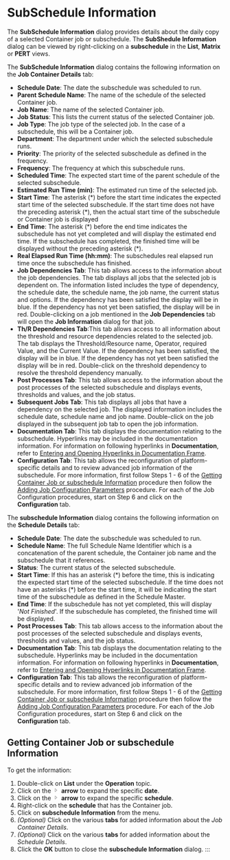 # SubSchedule Information

The **SubSchedule Information** dialog provides details about the daily
copy of a selected Container job or subschedule. The **SubShedule
Information** dialog can be viewed by right-clicking on a
**subschedule** in the **List**, **Matrix** or **PERT** views.

The **SubSchedule Information** dialog contains the following
information on the **Job Container Details** tab:

- **Schedule Date**: The date the subschedule was scheduled to run.
- **Parent Schedule Name**: The name of the schedule of the selected
    Container job.
- **Job Name**: The name of the selected Container job.
- **Job Status**: This lists the current status of the selected
    Container job.
- **Job Type**: The job type of the selected job. In the case of a
    subschedule, this will be a Container job.
- **Department**: The department under which the selected subschedule
    runs.
- **Priority**: The priority of the selected subschedule as defined in
    the frequency.
- **Frequency**: The frequency at which this subschedule runs.
- **Scheduled Time**: The expected start time of the parent schedule
    of the selected subschedule.
- **Estimated Run Time (min)**: The estimated run time of the selected
    job.
- **Start Time**: The asterisk (\*) before the start time indicates
    the expected start time of the selected subschedule. If the start
    time does not have the preceding asterisk (\*), then the actual
    start time of the subschedule or Container job is displayed
- **End Time**: The asterisk (\*) before the end time indicates the
    subschedule has not yet completed and will display the estimated end
    time. If the subschedule has completed, the finished time will be
    displayed without the preceding asterisk (\*).
- **Real Elapsed Run Time (hh:mm)**: The subschedules real elapsed run
    time once the subschedule has finished.
- **Job Dependencies Tab**: This tab allows access to the information
    about the job dependencies. The tab displays all jobs that the
    selected job is dependent on. The information listed includes the
    type of dependency, the schedule date, the schedule name, the job
    name, the current status and options. If the dependency has been
    satisfied the display will be in blue. If the dependency has not yet
    been satisfied, the display will be in red. Double-clicking on a job
    mentioned in the **Job Dependencies** tab will open the **Job
    Information** dialog for that job.
- **Th/R Dependencies Tab**:This tab allows access to all information
    about the threshold and resource dependencies related to the
    selected job. The tab displays the Threshold/Resource name,
    Operator, required Value, and the Current Value. If the dependency
    has been satisfied, the display will be in blue. If the dependency
    has not yet been satisfied the display will be in red. Double-click
    on the threshold dependency to resolve the threshold dependency
    manually.
- **Post Processes Tab**: This tab allows access to the information
    about the post processes of the selected subschedule and displays
    events, thresholds and values, and the job status.
- **Subsequent Jobs Tab**: This tab displays all jobs that have a
    dependency on the selected job. The displayed information includes
    the schedule date, schedule name and job name. Double-click on the
    job displayed in the subsequent job tab to open the job information.
- **Documentation Tab**: This tab displays the documentation relating
    to the subschedule. Hyperlinks may be included in the documentation
    information. For information on following hyperlinks in
    **Documentation**, refer to [Entering and Opening Hyperlinks in     Documentation Frame](Entering-and-Opening-Hyperlinks.md).
- **Configuration Tab**: This tab allows the reconfiguration of
    platform-specific details and to review advanced job information of
    the subschedule. For more information, first follow Steps 1 -
    6 of the [Getting Container Job or subschedule     Information](#Getting) procedure then follow the [Adding Job
    Configuration Parameters](#Adding) procedure. For each of the Job
    Configuration procedures, start on Step 6 and click on the
    **Configuration** tab.

The **subschedule Information** dialog contains the following
information on the **Schedule Details** tab:

- **Schedule Date**: The date the subschedule was scheduled to run.
- **Schedule Name**: The full Schedule Name Identifier which is a
    concatenation of the parent schedule, the Container job name and the
    subschedule that it references.
- **Status**: The current status of the selected subschedule.
- **Start Time**: If this has an asterisk (\*) before the time, this
    is indicating the expected start time of the selected subschedule.
    If the time does not have an asterisks (\*) before the start time,
    it will be indicating the start time of the subschedule as defined
    in the Schedule Master.
- **End Time**: If the subschedule has not yet completed, this will
    display '*Not Finished*'. If the subschedule has completed, the
    finished time will be displayed.
- **Post Processes Tab**: This tab allows access to the information
    about the post processes of the selected subschedule and displays
    events, thresholds and values, and the job status.
- **Documentation Tab**: This tab displays the documentation relating
    to the subschedule. Hyperlinks may be included in the documentation
    information. For information on following hyperlinks in
    **Documentation**, refer to [Entering and Opening Hyperlinks in     Documentation Frame](Entering-and-Opening-Hyperlinks.md).
- **Configuration Tab**: This tab allows the reconfiguration of
    platform-specific details and to review advanced job information of
    the subschedule. For more information, first follow Steps 1 -
    6 of the [Getting Container Job or subschedule     Information](#Getting) procedure then follow the [Adding Job
    Configuration Parameters](#Adding) procedure. For each of the Job
    Configuration procedures, start on Step 6 and click on the
    **Configuration** tab.

## Getting Container Job or subschedule Information

To get the information:

1. Double-click on **List** under the **Operation** topic.
2. Click on the ![Expand](../../../Resources/Images/EM/EMarrowtoexpand.png)
    **arrow** to expand the specific **date**.
3. Click on the ![Expand](../../../Resources/Images/EM/EMarrowtoexpand.png)
    **arrow** to expand the specific **schedule**.
4. Right-click on the **schedule** that has the Container job.
5. Click on **subschedule Information** from the menu.
6. *(Optional)* Click on the various **tabs** for added
    information about the *Job Container Details*.
7. *(Optional)* Click on the various **tabs** for added
    information about the *Schedule Details*.
8. Click the **OK** button to close the **subschedule Information**
    dialog.
:::
